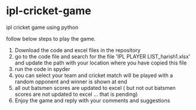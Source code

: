 # ipl-cricket-game
ipl cricket game using python


follow below steps to play the game.
1. Download the code and excel files in the repository
2. go to  the code file and search for the file 'IPL PLAYER LIST_harish1.xlsx' and update the path with your location where you have copied this file
3. run the code in spyder
4. you can select your team and cricket match will be played with a random opponent and winner is shown at end
5. all out batsmen scores are updated to excel ( but not out batsmen scores are not updated to excel ... that is pending)
6. Enjoy the game and reply with your comments and suggestions
